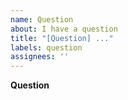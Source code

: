 ```yaml
---
name: Question
about: I have a question
title: "[Question] ..."
labels: question
assignees: ''
---
```


**Question**

